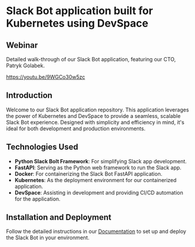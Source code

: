 # Slack Bot application built for Kubernetes using DevSpace

## Webinar
Detailed walk-through of our Slack Bot application, featuring our CTO, Patryk Golabek.

https://youtu.be/9WGCo30w5zc


## Introduction

Welcome to our Slack Bot application repository. This application leverages the power of Kubernetes and DevSpace to provide a seamless, scalable Slack Bot experience. Designed with simplicity and efficiency in mind, it's ideal for both development and production environments.

## Technologies Used

- **Python Slack Bolt Framework**: For simplifying Slack app development.
- **FastAPI**: Serving as the Python web framework to run the Slack app.
- **Docker**: For containerizing the Slack Bot FastAPI application.
- **Kubernetes**: As the deployment environment for our containerized application.
- **DevSpace**: Assisting in development and providing CI/CD automation for the application.

## Installation and Deployment

Follow the detailed instructions in our [Documentation](https://translucentcomputing.github.io/webinar-slack-bot/) to set up and deploy the Slack Bot in your environment.
